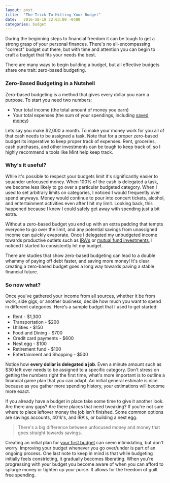 ```yaml
---
layout: post
title:  "The Trick To Hitting Your Budget"
date:   2016-10-18 22:03:00 -0400
categories: budget
---
```

During the beginning steps to financial freedom it can be tough to get a strong grasp of your personal finances. There's no all-encompassing "correct" budget out there, but with time and attention you can begin to craft a budget that fits your needs the best.

There are many ways to begin building a budget, but all effective budgets share one trait: zero-based budgeting.

### Zero-Based Budgeting in a Nutshell
Zero-based budgeting is a method that gives every dollar you earn a purpose. To start you need two numbers:

* Your total income (the total amount of money you earn)
* Your total expenses (the sum of your spendings, including [saved money](http://brunchbucks.com/budget/2016/12/10/saved-money-is-spent-money.html))

Lets say you make $2,000 a month. To make your money work for you all of that cash needs to be assigned a task. Note that for a proper zero-based budget its imperative to keep proper track of expenses. Rent, groceries, cash purchases, and other investments can be tough to keep track of, so I highly recommend a tools like Mint help keep track.

### Why's it useful?
While it's possible to respect your budgets limit it's significantly easier to squander unfocused money. When 100% of the cash is delegated a task, we become less likely to go over a particular budgeted category. When I used to set arbitrary limits on categories, I noticed I would frequently over spend anyways. Money would continue to pour into concert tickets, alcohol, and entertainment activities even after I hit my limit. Looking back, this happened because I knew I could safely get away with spending just a bit extra.

Without a zero-based budget you end up with an extra padding that tempts everyone to go over the limit, and any potential savings from unassigned income can quickly evaporate. Once I delegated my unbudgeted income towards productive outlets such as [IRA's](http://brunchbucks.com/retirement/2016/12/17/roth-vs-traditional/) or [mutual fund investments](http://brunchbucks.com/investment/2016/11/01/early-investing/), I noticed I started to consistently hit my budget. 

There are studies that show zero-based budgeting can lead to a double whammy of paying off debt faster, and saving more money! It's clear creating a zero-based budget goes a long way towards paving a stable financial future.

### So now what?
Once you've gathered your income from all sources, whether it be from work, side gigs, or another business, decide how much you want to spend in different categories. Here's a sample budget that I used to get started:

- Rent - $1,300
- Transportation - $200
- Utilities - $150
- Food and Dining - $700
- Credit card payments - $600
- Nest egg - $100
- Retirement fund - $100
- Entertainment and Shopping - $500

Notice how **every dollar is delegated a job**. Even a minute amount such as $30 left over needs to be assigned to a specific category. Don't stress on getting the numbers right the first time, what's more important is to outline a financial game plan that you can adapt. An initial general estimate is nice because as you gather more spending history, your estimations will become more exact.

If you already have a budget in place take some time to give it another look. Are there any gaps? Are there places that need tweaking? If you're not sure where to place leftover money the job isn't finished. Some common options are savings accounts, 401k's, and IRA's, or building a nest egg.
<!-- Financial flow chart reference here -->
> There's a big difference between unfocused money and money that goes straight towards savings.

Creating an initial plan for [your first budget][building-a-budget] can seem intimidating, but don't worry. Improving your budget whenever you go over/under is part of an ongoing process. One last note to keep in mind is that while budgeting initially feels constricting, it gradually becomes liberating. When you're progressing with your budget you become aware of when you can afford to splurge money or tighten up your purse. It allows for the freedom of guilt free spending.

[building-a-budget]: http://brunchbucks.com/budget/2016/10/19/budgeting-tips/
